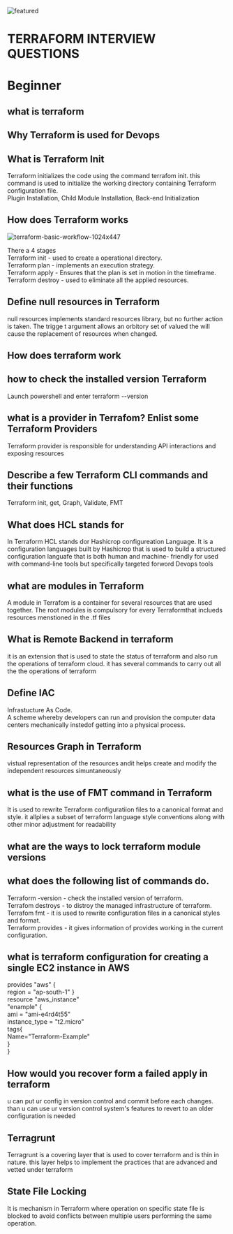 ![featured](https://github.com/Sachinnayak0712/DevOps-AWS-Interview_question/assets/66566069/6e01f533-b609-4911-9466-2664d9cd6373)

# TERRAFORM INTERVIEW QUESTIONS

# Beginner
## what is terraform
## Why Terraform is used for Devops
## What is Terraform Init
Terraform initializes the code using the command terrafom init. this command  is used to initialize the working directory containing Terraform configuration file.\
Plugin Installation, Child Module Installation, Back-end Initialization
## How does Terraform works
![terraform-basic-workflow-1024x447](https://github.com/Sachinnayak0712/DevOps-AWS-Interview_question/assets/66566069/5c9a516f-f755-467c-a5d7-f855d0fa6caa)

There a 4 stages\
Terraform init - used to create a operational directory.\
Terraform plan - implements an execution strategy. \
Terraform apply - Ensures that the plan is set in motion in the timeframe. \
Terraform destroy - used to eliminate all the applied resources.
## Define null resources in Terraform
null resources implements standard resources library, but no further action is taken. The trigge t argument allows an orbitory set of valued the will cause the replacement of resources when changed.
## How does terraform work
## how to check the installed version Terraform
Launch powershell and enter terraform --version
## what is a provider in Terrafom? Enlist some Terraform Providers
Terraform provider is responsible for understanding API interactions and exposing resources
## Describe a few Terraform CLI commands and their functions
Terraform init, get, Graph, Validate, FMT
## What does HCL stands for
In Terraform HCL stands dor Hashicrop configureation Language. It is a configuration languages built by Hashicrop that is used to build a structured configuration languafe that is both human and machine- friendly for used with command-line tools but specifically targeted forword Devops tools
## what are modules in Terraform
A module in Terrafom is a container for several resources that are used together. The root modules is compulsory for every Terraformthat inclueds resources menstioned in the .tf files 
## What is Remote Backend in terraform
it is an extension that is used to state the status of terraform and also run the operations of terraform cloud. it has several commands to carry out all the the operations of terraform 
## Define IAC
Infrastucture As Code.\
A scheme whereby developers can run and provision the computer data centers mechanically instedof getting into a physical process.
## Resources Graph in Terraform
vistual representation of the resources andit helps create and modify the independent resources simuntaneously


## what is the use of FMT command in Terraform
It is used to rewrite Terraform configuratiion files to a canonical format and style. it allplies a subset of terraform language style conventions along with other minor adjustment for readability
## what are the ways to lock terraform module versions
## what does the following list of commands do.
Terraform -version - check the installed version of terraform.\
Terrafom destroys - to distroy the managed infrastructure of terraform.\
Terrafom fmt - it is used to rewrite configuration files in a canonical styles and format.\
Terraform provides - it gives information of provides working in the current configuration.

## what is terraform configuration for creating a single EC2 instance in AWS
provides "aws" {\
region = "ap-south-1" 
}\
resource "aws_instance"\
"enample" {\
ami = "ami-e4rd4t55"\
instance_type = "t2.micro"\
tags{\
Name="Terraform-Example"\
}\
}


## How would you recover form a failed apply in terraform
u can put ur config in version control and commit before each changes. than u can use ur version control system's features to revert to an older configuration is needed
## Terragrunt
Terragrunt is a covering layer that is used to cover terraform and is thin in nature. this layer helps to implement the practices that are advanced and vetted under terraform
## State File Locking
It is mechanism in Terraform where operation on specific state file is blocked to avoid conflicts between multiple users performing the same operation. 
